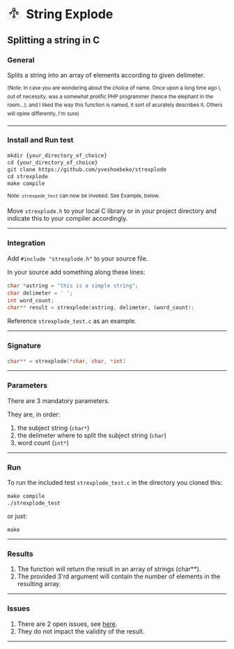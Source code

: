 <h1><img src="docs/string_explode.png" style="height:30px;width:30px;float:left;"/>&nbsp;&nbsp;String Explode</h1>

## Splitting a string in C

### General

Splits a string into an array of elements according to given delimeter.

<sup>(Note: In case you are wondering about the choice of name. Once upon a long time ago I, out of necessity, was a somewhat prolific PHP programmer (hence the elephant in the room...); and I liked the way this function is named, it sort of acurately describes it. Others will opine differently, I'm sure)</sup>

---

### Install and Run test

```shell
mkdir {your_directory_of_choice}
cd {your_directory_of_choice}
git clone https://github.com/yveshoebeke/strexplode
cd strexplode
make compile
```

<sup>Note: ```strexpode_test``` can now be invoked. See Example, below.</sup>

Move ```strexplode.h``` to your local C library or in your project directory and indicate this to your compiler accordingly.

---

### Integration

Add ```#include "strexplode.h"``` to your source file.

In your source add something along these lines:

```C
char *astring = "this is a simple string";
char delimeter = ' ';
int word_count;
char** result = strexplode(astring, delimeter, &word_count);
```

Reference ```strexplode_test.c``` as an example.

---

### Signature

```C
char** = strexplode(*char, char, *int)
```

---

### Parameters

There are 3 mandatory parameters.

They are, in order:

1. the subject string (```char*```)
1. the delimeter where to split the subject string (```char```)
1. word count (```int*```)

---

### Run

To run the included test ```strexplode_test.c``` in the directory you cloned this:

```shell
make compile
./strexplode_test
```

or just:

```shell
make
```

---

### Results

1. The function will return the result in an array of strings (char**).
1. The provided 3'rd argument will contain the number of elements in the resulting array.

---

### Issues

1. There are 2 open issues, see [here](https://github.com/yveshoebeke/strexplode/issues).
1. They do not impact the validity of the result.

---
